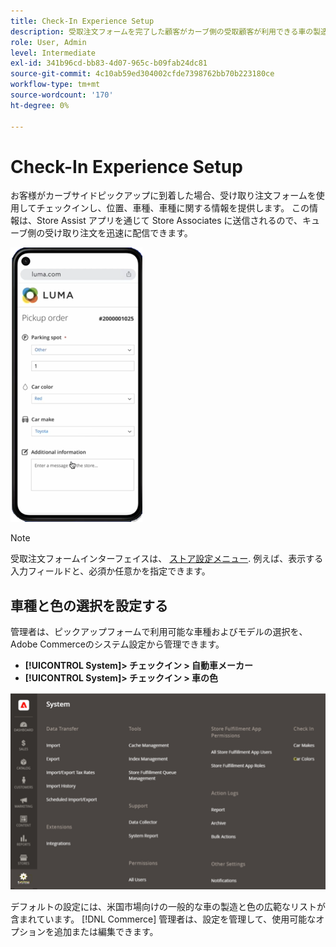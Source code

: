 ```yaml
---
title: Check-In Experience Setup
description: 受取注文フォームを完了した顧客がカーブ側の受取顧客が利用できる車の製造とモデルの選択を設定します。
role: User, Admin
level: Intermediate
exl-id: 341b96cd-bb83-4d07-965c-b09fab24dc81
source-git-commit: 4c10ab59ed304002cfde7398762bb70b223180ce
workflow-type: tm+mt
source-wordcount: '170'
ht-degree: 0%

---
```


# Check-In Experience Setup

お客様がカーブサイドピックアップに到着した場合、受け取り注文フォームを使用してチェックインし、位置、車種、車種に関する情報を提供します。 この情報は、Store Assist アプリを通じて Store Associates に送信されるので、キューブ側の受け取り注文を迅速に配信できます。

![[!DNL Check-In Experience Car Make] および [!DNL Model] カーブサイドピックアップの設定](assets/checkin-system-settings-car-options.png)

>[!NOTE]
>
>受取注文フォームインターフェイスは、 [ストア設定メニュー](merchant-store-configuration.md#configure-check-in-experience-interface-options). 例えば、表示する入力フィールドと、必須か任意かを指定できます。


## 車種と色の選択を設定する

管理者は、ピックアップフォームで利用可能な車種およびモデルの選択を、Adobe Commerceのシステム設定から管理できます。

- **[!UICONTROL System]> チェックイン > 自動車メーカー**
- **[!UICONTROL System]> チェックイン > 車の色**

![[!DNL Check-In Experience system configuration for curbside pickup]](assets/check-in-experience-system-config.png)

デフォルトの設定には、米国市場向けの一般的な車の製造と色の広範なリストが含まれています。 [!DNL Commerce] 管理者は、設定を管理して、使用可能なオプションを追加または編集できます。
